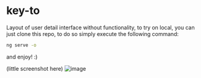 # key-to
Layout of user detail interface without functionality, to try on local, you can just clone this repo, to do so simply execute the following command:
```cmd
ng serve -o
```
and enjoy! :)

(little screenshot here)
![image](https://user-images.githubusercontent.com/34281119/156235932-c6e54744-0206-44f9-b01a-29344ee35aee.png)
